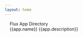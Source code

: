 ```yaml
---
layout: home
---
```


<div class="container">
<j-box pt="500">
<j-text variant="heading">Flux App Directory</j-text>
</j-box>
<j-box pt="900">
<div class="grid">
<a :href="`/app-library/app?pkg=${app.pkg}`" class="grid-item" v-for="app in apps">
<j-box pb="500">
    <j-icon :name="app.icon"></j-icon>
</j-box>
<j-text variant="heading">{{app.name}}</j-text>
<j-text variant="body">{{app.description}}</j-text>
</a>
</div>
</j-box>
</div>

<style scoped>

.container {
    width: 100%;
    margin: 0 auto;
    padding-left: 1rem;
    padding-right: 1rem;
    max-width: calc(var(--vp-layout-max-width));
}

.grid {
    gap: var(--j-space-500);
    display: grid;
    grid-template-columns: repeat(auto-fill, minmax(260px, 1fr));
}

.grid-item {
    border-radius: var(--j-border-radius-sm);
    box-shadow: var(--j-depth-200);
    cursor: pointer;
    padding: var(--j-space-500);
    border: 1px solid var(--j-color-ui-100);
}

.grid-item:hover {
    border: 1px solid var(--j-color-primary-500);
}

</style>

<script setup lang="ts">
import {onMounted, ref} from 'vue';

const apps = ref([])

onMounted(async () => {
    apps.value = await getAllFluxApps();
})

async function getApp(name: string): Promise<FluxApp> {
  const res = await fetch(`https://registry.npmjs.org/${name}`);
  const pkg = await res.json();
  const latest = pkg["dist-tags"].latest;
  const fluxapp = pkg.versions[latest]?.fluxapp;

  return {
    pkg: pkg.name,
    version: latest,
    org: "",
    name: fluxapp?.name || pkg.name,
    description: fluxapp?.description || pkg.description,
    icon: fluxapp?.icon || "",
  };
}

async function getAllFluxApps(): Promise<FluxApp[]> {
  const res = await fetch(
    "https://registry.npmjs.org/-/v1/search?text=keywords:flux-app"
  );


  const json = await res.json();

  const packages = json.objects.map((o: any) => getApp(o.package.name));

  const resolved = await Promise.all(packages);

  console.log(resolved)

  return resolved.filter(p => p.pkg.includes("@fluxapp/"))

}

</script>

